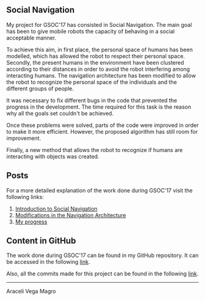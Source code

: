 ## Social Navigation
My project for GSOC'17 has consisted in Social Navigation. The main goal has been to give mobile robots the capacity of behaving in a social acceptable manner.

To achieve this aim, in first place, the personal space of humans has been modelled, which has allowed the robot to respect their personal space. Secondly, the present humans in the environment have been clustered according to their distances in order to avoid the robot interfering among interacting humans. The navigation architecture has been modified to allow the robot to recognize the personal space of the individuals and the different groups of people.

It was necessary to fix different bugs in the code that prevented the progress in the development. The time required for this task is the reason why all the goals set couldn't be achieved. 

Once these problems were solved, parts of the code were improved in order to make it more efficient. However, the proposed algorithm has still room for improvement.  

Finally, a new method that allows the robot to recognize if humans are interacting with objects was created.  


## Posts
For a more detailed explanation of the work done during GSOC'17 visit the following links:
1. [Introduction to Social Navigation](https://robocomp.github.io/web/gsoc/2017/araceli/post1)
2. [Modifications in the Navigation Architecture](https://robocomp.github.io/web/gsoc/2017/araceli/post2)
3. [My progress](https://robocomp.github.io/web/gsoc/2017/araceli/post3)

## Content in GitHub
The work done during GSOC'17 can be found in my GitHub repository. It can be accessed in the following [link](https://github.com/aracelivegamagro/robocomp-shelly). 

Also, all the commits made for this project can be found in the following [link](https://github.com/aracelivegamagro/robocomp-shelly/commits/master). 


***
Araceli Vega Magro
